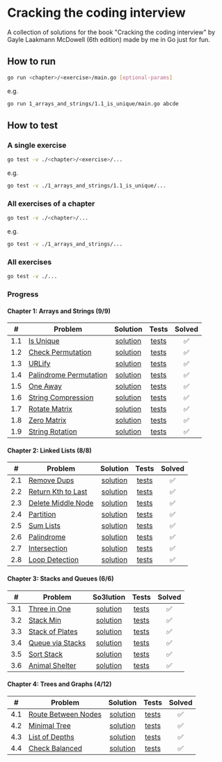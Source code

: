 # Cracking the coding interview

A collection of solutions for the book "Cracking the coding interview" by Gayle Laakmann McDowell (6th edition) made by me in Go just for fun.

## How to run

```bash
go run <chapter>/<exercise>/main.go [optional-params]
```

e.g.

```bash
go run 1_arrays_and_strings/1.1_is_unique/main.go abcde
```

## How to test

### A single exercise

```bash
go test -v ./<chapter>/<exercise>/...
```

e.g.

```bash
go test -v ./1_arrays_and_strings/1.1_is_unique/...
```

### All exercises of a chapter

``` bash
go test -v ./<chapter>/...
```

e.g.

``` bash
go test -v ./1_arrays_and_strings/...
```

### All exercises

```bash
go test -v ./...
```

### Progress

#### Chapter 1: Arrays and Strings (9/9)

|  #  | Problem                        | Solution         | Tests         | Solved |
|-----|--------------------------------|:----------------:|:-------------:|:------:|
| 1.1 | [Is Unique][p1.1]              | [solution][s1.1] | [tests][t1.1] |   ✅   |
| 1.2 | [Check Permutation][p1.2]      | [solution][s1.2] | [tests][t1.2] |   ✅   |
| 1.3 | [URLify][p1.3]                 | [solution][s1.3] | [tests][t1.3] |   ✅   |
| 1.4 | [Palindrome Permutation][p1.4] | [solution][s1.4] | [tests][t1.4] |   ✅   |
| 1.5 | [One Away][p1.5]               | [solution][s1.5] | [tests][t1.5] |   ✅   |
| 1.6 | [String Compression][p1.6]     | [solution][s1.6] | [tests][t1.6] |   ✅   |
| 1.7 | [Rotate Matrix][p1.7]          | [solution][s1.7] | [tests][t1.7] |   ✅   |
| 1.8 | [Zero Matrix][p1.8]            | [solution][s1.8] | [tests][t1.8] |   ✅   |
| 1.9 | [String Rotation][p1.9]        | [solution][s1.9] | [tests][t1.9] |   ✅   |

<!-- References: Chapter 1-->
[p1.1]: 1_arrays_and_strings/1.1_is_unique/README.md
[s1.1]: 1_arrays_and_strings/1.1_is_unique/main.go
[t1.1]: 1_arrays_and_strings/1.1_is_unique/main_test.go
[p1.2]: 1_arrays_and_strings/1.2_check_permutation/README.md
[s1.2]: 1_arrays_and_strings/1.2_check_permutation/main.go
[t1.2]: 1_arrays_and_strings/1.2_check_permutation/main_test.go
[p1.3]: 1_arrays_and_strings/1.3_urlify/README.md
[s1.3]: 1_arrays_and_strings/1.3_urlify/main.go
[t1.3]: 1_arrays_and_strings/1.3_urlify/main_test.go
[p1.4]: 1_arrays_and_strings/1.4_palindrome_permutation/README.md
[s1.4]: 1_arrays_and_strings/1.4_palindrome_permutation/main.go
[t1.4]: 1_arrays_and_strings/1.4_palindrome_permutation/main_test.go
[p1.5]: 1_arrays_and_strings/1.5_one_away/README.md
[s1.5]: 1_arrays_and_strings/1.5_one_away/main.go
[t1.5]: 1_arrays_and_strings/1.5_one_away/main_test.go
[p1.6]: 1_arrays_and_strings/1.6_string_compression/README.md
[s1.6]: 1_arrays_and_strings/1.6_string_compression/main.go
[t1.6]: 1_arrays_and_strings/1.6_string_compression/main_test.go
[p1.7]: 1_arrays_and_strings/1.7_rotate_matrix/README.md
[s1.7]: 1_arrays_and_strings/1.7_rotate_matrix/main.go
[t1.7]: 1_arrays_and_strings/1.7_rotate_matrix/main_test.go
[p1.8]: 1_arrays_and_strings/1.8_zero_matrix/README.md
[s1.8]: 1_arrays_and_strings/1.8_zero_matrix/main.go
[t1.8]: 1_arrays_and_strings/1.8_zero_matrix/main_test.go
[p1.9]: 1_arrays_and_strings/1.9_string_rotation/README.md
[s1.9]: 1_arrays_and_strings/1.9_string_rotation/main.go
[t1.9]: 1_arrays_and_strings/1.9_string_rotation/main_test.go

#### Chapter 2: Linked Lists (8/8)

|  #  | Problem                    | Solution         | Tests         | Solved |
|-----|----------------------------|:----------------:|:-------------:|:------:|
| 2.1 | [Remove Dups][p2.1]        | [solution][s2.1] | [tests][t2.1] |   ✅   |
| 2.2 | [Return Kth to Last][p2.2] | [solution][s2.2] | [tests][t2.2] |   ✅   |
| 2.3 | [Delete Middle Node][p2.3] | [solution][s2.3] | [tests][t2.3] |   ✅   |
| 2.4 | [Partition][p2.4]          | [solution][s2.4] | [tests][t2.4] |   ✅   |
| 2.5 | [Sum Lists][p2.5]          | [solution][s2.5] | [tests][t2.5] |   ✅   |
| 2.6 | [Palindrome][p2.6]         | [solution][s2.6] | [tests][t2.6] |   ✅   |
| 2.7 | [Intersection][p2.7]       | [solution][s2.7] | [tests][t2.7] |   ✅   |
| 2.8 | [Loop Detection][p2.8]     | [solution][s2.8] | [tests][t2.8] |   ✅   |

<!-- References: Chapter 2 -->
[p2.1]: 2_linked_lists/2.1_remove_dups/README.md
[s2.1]: 2_linked_lists/2.1_remove_dups/main.go
[t2.1]: 2_linked_lists/2.1_remove_dups/main_test.go
[p2.2]: 2_linked_lists/2.2_return_kth_to_last/README.md
[s2.2]: 2_linked_lists/2.2_return_kth_to_last/main.go
[t2.2]: 2_linked_lists/2.2_return_kth_to_last/main_test.go
[p2.3]: 2_linked_lists/2.3_delete_middle_node/README.md
[s2.3]: 2_linked_lists/2.3_delete_middle_node/main.go
[t2.3]: 2_linked_lists/2.3_delete_middle_node/main_test.go
[p2.4]: 2_linked_lists/2.4_partition/README.md
[s2.4]: 2_linked_lists/2.4_partition/main.go
[t2.4]: 2_linked_lists/2.4_partition/main_test.go
[p2.5]: 2_linked_lists/2.5_sum_lists/README.md
[s2.5]: 2_linked_lists/2.5_sum_lists/main.go
[t2.5]: 2_linked_lists/2.5_sum_lists/main_test.go
[p2.6]: 2_linked_lists/2.6_palindrome/README.md
[s2.6]: 2_linked_lists/2.6_palindrome/main.go
[t2.6]: 2_linked_lists/2.6_palindrome/main_test.go
[p2.7]: 2_linked_lists/2.7_intersection/README.md
[s2.7]: 2_linked_lists/2.7_intersection/main.go
[t2.7]: 2_linked_lists/2.7_intersection/main_test.go
[p2.8]: 2_linked_lists/2.8_loop_detection/README.md
[s2.8]: 2_linked_lists/2.8_loop_detection/main.go
[t2.8]: 2_linked_lists/2.8_loop_detection/main_test.go

#### Chapter 3: Stacks and Queues (6/6)

|  #  | Problem                  | So3lution        | Tests         | Solved |
|-----|--------------------------|:----------------:|:-------------:|:------:|
| 3.1 | [Three in One][p3.1]     | [solution][s3.1] | [tests][t3.1] |   ✅   |
| 3.2 | [Stack Min][p3.2]        | [solution][s3.2] | [tests][t3.2] |   ✅   |
| 3.3 | [Stack of Plates][p3.3]  | [solution][s3.3] | [tests][t3.3] |   ✅   |
| 3.4 | [Queue via Stacks][p3.4] | [solution][s3.4] | [tests][t3.4] |   ✅   |
| 3.5 | [Sort Stack][p3.5]       | [solution][s3.5] | [tests][t3.5] |   ✅   |
| 3.6 | [Animal Shelter][p3.6]   | [solution][s3.6] | [tests][t3.6] |   ✅   |

<!-- References: Chapter 3 -->
[p3.1]: 3_stacks_and_queues/3.1_three_in_one/README.md
[s3.1]: 3_stacks_and_queues/3.1_three_in_one/main.go
[t3.1]: 3_stacks_and_queues/3.1_three_in_one/main_test.go
[p3.2]: 3_stacks_and_queues/3.2_stack_min/README.md
[s3.2]: 3_stacks_and_queues/3.2_stack_min/main.go
[t3.2]: 3_stacks_and_queues/3.2_stack_min/main_test.go
[p3.3]: 3_stacks_and_queues/3.3_stack_of_plates/README.md
[s3.3]: 3_stacks_and_queues/3.3_stack_of_plates/main.go
[t3.3]: 3_stacks_and_queues/3.3_stack_of_plates/main_test.go
[p3.4]: 3_stacks_and_queues/3.4_queue_via_stacks/README.md
[s3.4]: 3_stacks_and_queues/3.4_queue_via_stacks/main.go
[t3.4]: 3_stacks_and_queues/3.4_queue_via_stacks/main_test.go
[p3.5]: 3_stacks_and_queues/3.5_sort_stack/README.md
[s3.5]: 3_stacks_and_queues/3.5_sort_stack/main.go
[t3.5]: 3_stacks_and_queues/3.5_sort_stack/main_test.go
[p3.6]: 3_stacks_and_queues/3.6_animal_shelter/README.md
[s3.6]: 3_stacks_and_queues/3.6_animal_shelter/main.go
[t3.6]: 3_stacks_and_queues/3.6_animal_shelter/main_test.go

#### Chapter 4: Trees and Graphs (4/12)
<!--
#### Chapter 4: Trees and Graphs (5/12)
#### Chapter 4: Trees and Graphs (6/12)
#### Chapter 4: Trees and Graphs (7/12)
#### Chapter 4: Trees and Graphs (8/12)
#### Chapter 4: Trees and Graphs (9/12)
#### Chapter 4: Trees and Graphs (10/12)
#### Chapter 4: Trees and Graphs (11/12)
#### Chapter 4: Trees and Graphs (12/12)
-->

|  #  | Problem                       | Solution          | Tests          | Solved |
|-----|-------------------------------|:-----------------:|:--------------:|:------:|
| 4.1 | [Route Between Nodes][p4.1]   | [solution][s4.1]  | [tests][t4.1]  |   ✅   |
| 4.2 | [Minimal Tree][p4.2]          | [solution][s4.2]  | [tests][t4.2]  |   ✅   |
| 4.3 | [List of Depths][p4.3]        | [solution][s4.3]  | [tests][t4.3]  |   ✅   |
| 4.4 | [Check Balanced][p4.4]        | [solution][s4.4]  | [tests][t4.4]  |   ✅   |
<!--
| 4.5 | [Validate BST][p4.5]          | [solution][s4.5]  | [tests][t4.5]  |   ✅   |
| 4.6 | [Successor][p4.6]             | [solution][s4.6]  | [tests][t4.6]  |   ✅   |
| 4.7 | [Build Order][p4.7]           | [solution][s4.7]  | [tests][t4.7]  |   ✅   |
| 4.8 | [First Common Ancestor][p4.8] | [solution][s4.8]  | [tests][t4.8]  |   ✅   |
| 4.9 | [BST Sequences][p4.9]         | [solution][s4.9]  | [tests][t4.9]  |   ✅   |
| 4.10 | [Check Subtree][p4.10]       | [solution][s4.10] | [tests][t4.10] |   ✅   |
| 4.11 | [Random Node][p4.11]         | [solution][s4.11] | [tests][t4.11] |   ✅   |
| 4.12 | [Paths with Sum][p4.12]      | [solution][s4.12] | [tests][t4.12] |   ✅   |
-->

<!-- References: Chapter 4 -->
[p4.1]: 4_trees_and_graphs/4.1_route_between_nodes/README.md
[s4.1]: 4_trees_and_graphs/4.1_route_between_nodes/main.go
[t4.1]: 4_trees_and_graphs/4.1_route_between_nodes/main_test.go
[p4.2]: 4_trees_and_graphs/4.2_minimal_tree/README.md
[s4.2]: 4_trees_and_graphs/4.2_minimal_tree/main.go
[t4.2]: 4_trees_and_graphs/4.2_minimal_tree/main_test.go
[p4.3]: 4_trees_and_graphs/4.3_list_of_depths/README.md
[s4.3]: 4_trees_and_graphs/4.3_list_of_depths/main.go
[t4.3]: 4_trees_and_graphs/4.3_list_of_depths/main_test.go
[p4.4]: 4_trees_and_graphs/4.4_check_balanced/README.md
[s4.4]: 4_trees_and_graphs/4.4_check_balanced/main.go
[t4.4]: 4_trees_and_graphs/4.4_check_balanced/main_test.go
<!--
[p4.5]: 4_trees_and_graphs/4.5_validate_bst/README.md
[s4.5]: 4_trees_and_graphs/4.5_validate_bst/main.go
[t4.5]: 4_trees_and_graphs/4.5_validate_bst/main_test.go
[p4.6]: 4_trees_and_graphs/4.6_successor/README.md
[s4.6]: 4_trees_and_graphs/4.6_successor/main.go
[t4.6]: 4_trees_and_graphs/4.6_successor/main_test.go
[p4.7]: 4_trees_and_graphs/4.7_build_order/README.md
[s4.7]: 4_trees_and_graphs/4.7_build_order/main.go
[t4.7]: 4_trees_and_graphs/4.7_build_order/main_test.go
[p4.8]: 4_trees_and_graphs/4.8_first_common_ancestor/README.md
[s4.8]: 4_trees_and_graphs/4.8_first_common_ancestor/main.go
[t4.8]: 4_trees_and_graphs/4.8_first_common_ancestor/main_test.go
[p4.9]: 4_trees_and_graphs/4.9_bst_sequences/README.md
[s4.9]: 4_trees_and_graphs/4.9_bst_sequences/main.go
[t4.9]: 4_trees_and_graphs/4.9_bst_sequences/main_test.go
[p4.10]: 4_trees_and_graphs/4.10_check_subtree/README.md
[s4.10]: 4_trees_and_graphs/4.10_check_subtree/main.go
[t4.10]: 4_trees_and_graphs/4.10_check_subtree/main_test.go
[p4.11]: 4_trees_and_graphs/4.11_random_node/README.md
[s4.11]: 4_trees_and_graphs/4.11_random_node/main.go
[t4.11]: 4_trees_and_graphs/4.11_random_node/main_test.go
[p4.12]: 4_trees_and_graphs/4.12_paths_with_sum/README.md
[s4.12]: 4_trees_and_graphs/4.12_paths_with_sum/main.go
[t4.12]: 4_trees_and_graphs/4.12_paths_with_sum/main_test.go
-->
